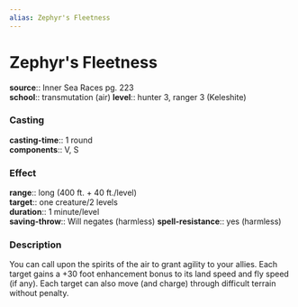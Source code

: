 ```yaml
---
alias: Zephyr's Fleetness
---
```


# Zephyr's Fleetness 

**source**:: Inner Sea Races pg. 223  
**school**:: transmutation (air)
**level**:: hunter 3, ranger 3 (Keleshite)

### Casting 

**casting-time**:: 1 round  
**components**:: V, S

### Effect 

**range**:: long (400 ft. + 40 ft./level)  
**target**:: one creature/2 levels  
**duration**:: 1 minute/level  
**saving-throw**:: Will negates (harmless)
**spell-resistance**:: yes (harmless)

### Description 

You can call upon the spirits of the air to grant agility to your allies. Each target gains a +30 foot enhancement bonus to its land speed and fly speed (if any). Each target can also move (and charge) through difficult terrain without penalty.
